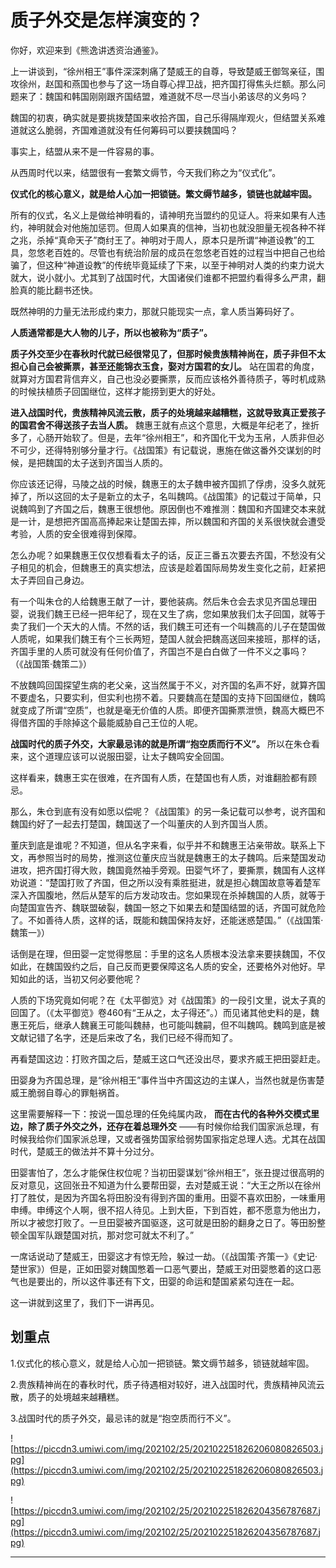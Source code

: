 # 质子外交是怎样演变的？

你好，欢迎来到《熊逸讲透资治通鉴》。

上一讲谈到，“徐州相王”事件深深刺痛了楚威王的自尊，导致楚威王御驾亲征，围攻徐州，赵国和燕国也参与了这一场自尊心捍卫战，把齐国打得焦头烂额。那么问题来了：魏国和韩国刚刚跟齐国结盟，难道就不尽一尽当小弟该尽的义务吗？

魏国的初衷，确实就是要挑拨楚国来收拾齐国，自己乐得隔岸观火，但结盟关系难道就这么脆弱，齐国难道就没有任何筹码可以要挟魏国吗？

事实上，结盟从来不是一件容易的事。

从西周时代以来，结盟很有一套繁文缛节，今天我们称之为“仪式化”。

 **仪式化的核心意义，就是给人心加一把锁链。繁文缛节越多，锁链也就越牢固。**

所有的仪式，名义上是做给神明看的，请神明充当盟约的见证人。将来如果有人违约，神明就会对他施加惩罚。但周人如果真的信神，当初也就没胆量无视各种不祥之兆，杀掉“真命天子”商纣王了。神明对于周人，原本只是所谓“神道设教”的工具，忽悠老百姓的。尽管也有统治阶层的成员在忽悠老百姓的过程当中把自己也给骗了，但这种“神道设教”的传统毕竟延续了下来，以至于神明对人类的约束力说大就大，说小就小。尤其到了战国时代，大国诸侯们谁都不把盟约看得多么严肃，翻脸真的能比翻书还快。

既然神明的力量无法形成约束力，那就只能现实一点，拿人质当筹码好了。

 **人质通常都是大人物的儿子，所以也被称为“质子”。**

 **质子外交至少在春秋时代就已经很常见了，但那时候贵族精神尚在，质子非但不太担心自己会被撕票，甚至还能锦衣玉食，娶对方国君的女儿。** 站在国君的角度，就算对方国君背信弃义，自己也没必要撕票，反而应该格外善待质子，等时机成熟的时候扶植质子回国继位，这样才能捞到更大的好处。

 **进入战国时代，贵族精神风流云散，质子的处境越来越糟糕，这就导致真正爱孩子的国君舍不得送孩子去当人质。** 魏惠王就有点这个意思，大概是年纪老了，挫折多了，心肠开始软了。但是，去年“徐州相王”，和齐国化干戈为玉帛，人质非但必不可少，还得特别够分量才行。《战国策》有记载说，惠施在做这番外交谋划的时候，是把魏国的太子送到齐国当人质的。

你应该还记得，马陵之战的时候，魏惠王的太子魏申被齐国抓了俘虏，没多久就死掉了，所以这回的太子是新立的太子，名叫魏鸣。《战国策》的记载过于简单，只说魏鸣到了齐国之后，魏惠王很想他。原因倒也不难推测：魏国和齐国建交本来就是一计，是想把齐国高高捧起来让楚国去摔，所以魏国和齐国的关系很快就会遭受考验，人质的安全很难得到保障。

怎么办呢？如果魏惠王仅仅想看看太子的话，反正三番五次要去齐国，不愁没有父子相见的机会，但魏惠王的真实想法，应该是趁着国际局势发生变化之前，赶紧把太子弄回自己身边。

有一个叫朱仓的人给魏惠王献了一计，要他装病。然后朱仓会去求见齐国总理田婴，说我们魏王已经一把年纪了，现在又生了病，您如果放我们太子回国，就等于卖了我们一个天大的人情。不然的话，我们魏王可还有一个叫魏高的儿子在楚国做人质呢，如果我们魏王有个三长两短，楚国人就会把魏高送回来接班，那样的话，齐国手里的人质可就没有任何价值了，齐国岂不是白白做了一件不义之事吗？（《战国策·魏策二》）

不放魏鸣回国探望生病的老父亲，这当然属于不义，对齐国的名声不好，就算齐国不要虚名，只要实利，但实利也捞不着。只要魏高在楚国的支持下回国继位，魏鸣就变成了所谓“空质”，也就是毫无价值的人质。即便齐国撕票泄愤，魏高大概巴不得借齐国的手除掉这个最能威胁自己王位的人呢。

 **战国时代的质子外交，大家最忌讳的就是所谓“抱空质而行不义”。** 所以在朱仓看来，这个道理应该可以说服田婴，让太子魏鸣安全回国。

这样看来，魏惠王实在很难，在齐国有人质，在楚国也有人质，对谁翻脸都有顾忌。

那么，朱仓到底有没有如愿以偿呢？《战国策》的另一条记载可以参考，说齐国和魏国约好了一起去打楚国，魏国送了一个叫董庆的人到齐国当人质。

董庆到底是谁呢？不知道，但从名字来看，似乎并不和魏惠王沾亲带故。联系上下文，再参照当时的局势，推测这位董庆应当就是魏惠王的太子魏鸣。后来楚国发动进攻，把齐国打得大败，魏国竟然袖手旁观。田婴气坏了，要撕票，魏国有人这样劝说道：“楚国打败了齐国，但之所以没有乘胜挺进，就是担心魏国故意等着楚军深入齐国腹地，然后从楚军的后方发动攻击。您如果现在杀掉魏国的人质，就等于向楚国宣告齐、魏联盟破裂，魏国一怒之下如果去和楚国结盟的话，齐国可就危险了。不如善待人质，这样的话，既能和魏国保持友好，还能迷惑楚国。”（《战国策·魏策一》）

话倒是在理，但田婴一定觉得憋屈：手里的这名人质根本没法拿来要挟魏国，不仅如此，在魏国毁约之后，自己反而更要保障这名人质的安全，还要格外对他好。早知如此的话，当初又何必要他呢？

人质的下场究竟如何呢？在《太平御览》对《战国策》的一段引文里，说太子真的回国了。（《太平御览》卷460有“王从之，太子得还”。）而见诸其他史料的是，魏惠王死后，继承人魏襄王可能叫魏赫，也可能叫魏嗣，但不叫魏鸣。魏鸣到底是被文献记错了名字，还是后来改了名，我们已经不得而知了。

再看楚国这边：打败齐国之后，楚威王这口气还没出尽，要求齐威王把田婴赶走。

田婴身为齐国总理，是“徐州相王”事件当中齐国这边的主谋人，当然也就是伤害楚威王脆弱自尊心的罪魁祸首。

这里需要解释一下：按说一国总理的任免纯属内政， **而在古代的各种外交模式里边，除了质子外交之外，还存在着总理外交** ——有时候你给我们国家派总理，有时候我给你们国家派总理，又或者强势国家给弱势国家指定总理人选。尤其在战国时代，楚威王的做法并不算十分过分。

田婴害怕了，怎么才能保住权位呢？当初田婴谋划“徐州相王”，张丑提过很高明的反对意见，这回张丑不知道为什么要帮田婴，去对楚威王说：“大王之所以在徐州打了胜仗，是因为齐国名将田朌没有得到齐国的重用。田婴不喜欢田朌，一味重用申缚。申缚这个人啊，很不招人待见。上到大臣，下到百姓，都不愿意为他出力，所以才被您打败了。一旦田婴被齐国驱逐，这可就是田朌的翻身之日了。等田朌整顿全国军队跟楚国对抗，那对您可就太不利了。”

一席话说动了楚威王，田婴这才有惊无险，躲过一劫。（《战国策·齐策一》《史记·楚世家》）但是，正如田婴对魏国憋着一口恶气要出，楚威王对田婴憋着的这口恶气也是要出的，所以这件事还有下文，田婴的命运和楚国紧紧勾连在一起。

这一讲就到这里了，我们下一讲再见。

## 划重点

1.仪式化的核心意义，就是给人心加一把锁链。繁文缛节越多，锁链就越牢固。

2.贵族精神尚在的春秋时代，质子待遇相对较好，进入战国时代，贵族精神风流云散，质子的处境越来越糟糕。

3.战国时代的质子外交，最忌讳的就是“抱空质而行不义”。

![https://piccdn3.umiwi.com/img/202102/25/202102251826206080826503.jpg](https://piccdn3.umiwi.com/img/202102/25/202102251826206080826503.jpg)

![https://piccdn3.umiwi.com/img/202102/25/202102251826204356787687.jpg](https://piccdn3.umiwi.com/img/202102/25/202102251826204356787687.jpg)

---
